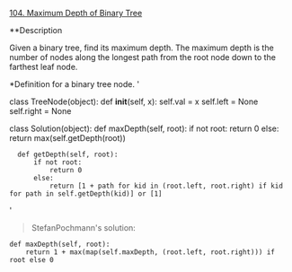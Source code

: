 [104. Maximum Depth of Binary Tree](https://leetcode.com/problems/maximum-depth-of-binary-tree/description/)

**Description

Given a binary tree, find its maximum depth.
The maximum depth is the number of nodes along the longest path from the root node down to the farthest leaf node.

*Definition for a binary tree node.
' 

  class TreeNode(object):
      def __init__(self, x):
          self.val = x
          self.left = None
          self.right = None

  class Solution(object):
      def maxDepth(self, root):
          if not root:
              return 0
          else:
              return max(self.getDepth(root))
  
      def getDepth(self, root):
          if not root:
              return 0
          else:
              return [1 + path for kid in (root.left, root.right) if kid for path in self.getDepth(kid)] or [1]
'

> StefanPochmann's solution:
    
    def maxDepth(self, root):
        return 1 + max(map(self.maxDepth, (root.left, root.right))) if root else 0


